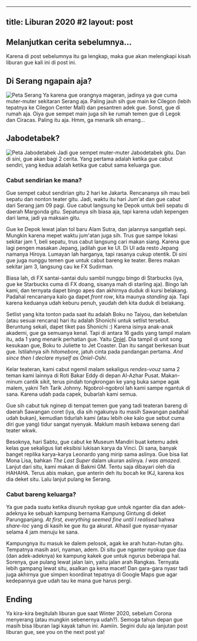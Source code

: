 ---
title: Liburan 2020 #2
layout: post
----

## Melanjutkan cerita sebelumnya...   
Karena di post sebelumnya itu ga lengkap, maka gue akan melengkapi kisah liburan gue kali ini di post ini.

## Di Serang ngapain aja?    
<img src="{{ site.baseurl }}/images/libur/libur-serang.PNG" alt="Peta Serang"/>    
Ya karena gue orangnya mageran, jadinya ya gue cuma muter-muter sekitaran Serang aja. Paling jauh sih gue main ke Cilegon (lebih tepatnya ke Cilegon Center Mall) dan pesantren adek gue. Sonst, gue di rumah aja. Oiya gue sempet main juga sih ke rumah temen gue di Legok dan Ciracas. Paling itu aja. Hmm, ga menarik sih emang...   

## Jabodetabek?   
<img src="{{ site.baseurl }}/images/libur/libur-jabodetabek.PNG" alt="Peta Jabodetabek"/>    
Jadi gue sempet muter-muter Jabodetabek gitu. Dan di sini, gue akan bagi 2 cerita. Yang pertama adalah ketika gue cabut sendiri, yang kedua adalah ketika gue cabut sama keluarga gue.   

### Cabut sendirian ke mana?   
Gue sempet cabut sendirian gitu 2 hari ke Jakarta. Rencananya sih mau beli sepatu dan nonton teater gitu. Jadi, waktu itu hari Jum'at dan gue cabut dari Serang jam 09 pagi. Gue cabut langsung ke Depok untuk beli sepatu di daerah Margonda gitu. Sepatunya sih biasa aja, tapi karena udah kepengen dari lama, jadi ya maksain gitu.   

Gue ke Depok lewat jalan tol baru Alam Sutra, dan jalannya sangatlah sepi. Mungkin karena mepet waktu jum'atan juga sih. Trus gue sampe lokasi sekitar jam 1, beli sepatu, trus cabut langsung cari makan siang. Karena gue lagi pengen masakan Jepang, jadilah gue ke UI. Di UI ada resto Jepang namanya Hiroya. Lumayan lah harganya, tapi rasanya cukup otentik. Di sini gue juga nunggu temen gue untuk cabut bareng ke teater. Beres makan sekitar jam 3, langsung cau ke FX Sudirman.   

Biasa lah, di FX santai-santai dulu sambil nunggu bingo di Starbucks (iya, gue ke Starbucks cuma di FX doang, sisanya mah di starling aja). Bingo lah kami, dan ternyata dapet bingo apes dan akhirnya duduk di kursi belakang. Padahal rencananya kalo ga dapet *front row*, kita maunya *standing* aja. Tapi karena keduanya udah keburu penuh, yaudah deh kita duduk di belakang.  

Setlist yang kita tonton pada saat itu adalah Boku no Taiyou, dan kebetulan (atau sesuai rencana) hari itu adalah Shonichi untuk setlist tersebut. Beruntung sekali, dapet tiket pas Shonichi :) Karena isinya anak-anak akademi, gue ga semuanya kenal. Tapi di antara 16 gadis yang tampil malam itu, ada 1 yang menarik perhatian gue. Yaitu <a href="https://www.twitter.com/C_OnielJKT48">Oniel</a>. Dia tampil di unit song kesukaan gue, Boku to Juliette to Jet Coaster. Dan itu sangat berkesan buat gue. Istilahnya sih *hitomebore*, jatuh cinta pada pandangan pertama. *And since then I declare myself as Oniel-Oshi*.  

Kelar teateran, kami cabut ngemil malam sekaligus *rendes-vouz* sama 2 teman kami lainnya di Roti Bakar Eddy di depan Al-Azhar Pusat. Makan-minum cantik sikit, terus pindah tongkrongan ke yang buka sampe agak malem, yakni Teh Tarik Johnny. Ngobrol-ngobrol lah kami sampe ngantuk di sana. Karena udah pada capek, bubarlah kami semua.  

Gue sih cabut tuk nginep di tempat temen gue yang tadi teateran bareng di daerah Sawangan coret (iya, dia sih ngakunya itu masih Sawangan padahal udah bukan), kemudian tidurlah kami (atau lebih oke kalo gue sebut cuma diri gue yang) tidur sangat nyenyak. Maklum masih kebawa seneng dari teater wkwk.  

Besoknya, hari Sabtu, gue cabut ke Museum Mandiri buat ketemu adek kelas gue sekaligus liat eksibisi lukisan karya da Vinci. Di sana, banyak banget replika karya-karya Leonardo yang mirip sama aslinya. Gue bisa liat Mona Lisa, bahkan *The Last Super* dalam ukuran aslinya. *I was amazed*. Lanjut dari situ, kami makan di Bakmi GM. Tentu saja dibayari oleh dia HAHAHA. Terus abis makan, gue anterin deh itu bocah ke IKJ, karena kos dia deket situ. Lalu lanjut pulang ke Serang.   

### Cabut bareng keluarga?  
Ya gue pada suatu ketika disuruh nyokap gue untuk nganter dia dan adek-adeknya ke sebuah kampung bernama Kampung Gintung di deket Parungpanjang. *At first, everything seemed fine until I realised* bahwa *share-loc* yang di kasih ke gue itu ga akurat. Alhasil gue nyasar-nyasar selama 4 jam menuju ke sana.   

Kampungnya itu masuk ke dalem pelosok, agak ke arah hutan-hutan gitu. Tempatnya masih asri, nyaman, adem. Di situ gue nganter nyokap gue daa (dan adek-adeknya) ke kampung kakek gue untuk ngurus beberapa hal. Sorenya, gue pulang lewat jalan lain, yaitu jalan arah Rangkas. Ternyata lebih gampang lewat situ, asalkan ga kena macet! Dan gara-gara nyasr tadi juga akhirnya gue simpen koordinat tepatnya di Google Maps gue agar kedepannya gue udah tau ke mana gue harus pergi.   

## Ending
Ya kira-kira begitulah liburan gue saat Winter 2020, sebelum Corona menyerang (atau mungkin sebenernya udah?). Semoga tahun depan gue masih bisa liburan lagi kayak tahun ini. Aamiin. Segini dulu aja lanjutan post liburan gue, see you on the next post ya!
